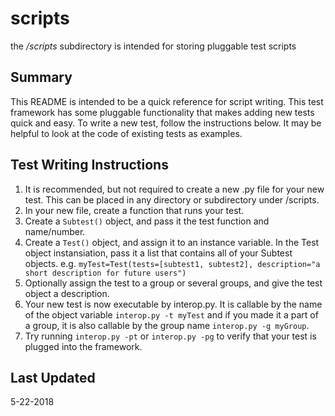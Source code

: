 scripts
=======

the */scripts* subdirectory is intended for storing pluggable test scripts
 
Summary
-------
This README is intended to be a quick reference for script writing.  This test framework has some pluggable functionality that makes 
adding new tests quick and easy. To write a new test, follow the instructions below.  It may be helpful to look at the code of existing 
tests as examples. 

Test Writing Instructions
-------------------------
1. It is recommended, but not required to create a new .py file for your new test.  This can be placed in any directory or subdirectory 
under /scripts.
2. In your new file, create a function that runs your test. 
3. Create a `Subtest()` object, and pass it the test function and name/number. 
4. Create a `Test()` object, and assign it to an instance variable.  In the Test object instansiation, pass it a list that contains all of
your Subtest objects. 
e.g. `myTest=Test(tests=[subtest1, subtest2], description="a short description for future users")`
5. Optionally assign the test to a group or several groups, and give the test object a description.
6. Your new test is now executable by interop.py.  It is callable by the name of the object variable `interop.py -t myTest` and if you 
made it a part of a group, it is also callable by the group name `interop.py -g myGroup`.  
7. Try running `interop.py -pt` or `interop.py -pg` to verify that your test is plugged into the framework. 



Last Updated
------------
5-22-2018
